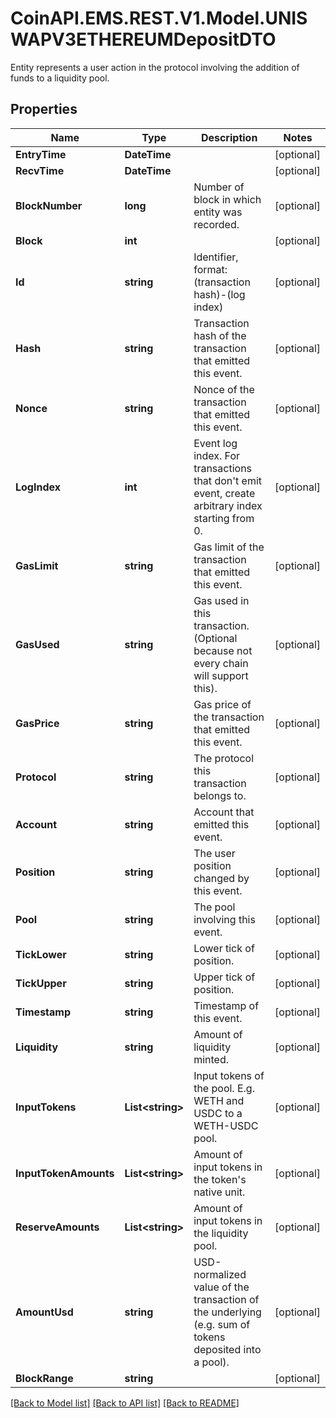 # CoinAPI.EMS.REST.V1.Model.UNISWAPV3ETHEREUMDepositDTO
Entity represents a user action in the protocol involving the addition of funds to a liquidity pool.

## Properties

Name | Type | Description | Notes
------------ | ------------- | ------------- | -------------
**EntryTime** | **DateTime** |  | [optional] 
**RecvTime** | **DateTime** |  | [optional] 
**BlockNumber** | **long** | Number of block in which entity was recorded. | [optional] 
**Block** | **int** |  | [optional] 
**Id** | **string** | Identifier, format: (transaction hash)-(log index) | [optional] 
**Hash** | **string** | Transaction hash of the transaction that emitted this event. | [optional] 
**Nonce** | **string** | Nonce of the transaction that emitted this event. | [optional] 
**LogIndex** | **int** | Event log index. For transactions that don&#39;t emit event, create arbitrary index starting from 0. | [optional] 
**GasLimit** | **string** | Gas limit of the transaction that emitted this event. | [optional] 
**GasUsed** | **string** | Gas used in this transaction. (Optional because not every chain will support this). | [optional] 
**GasPrice** | **string** | Gas price of the transaction that emitted this event. | [optional] 
**Protocol** | **string** | The protocol this transaction belongs to. | [optional] 
**Account** | **string** | Account that emitted this event. | [optional] 
**Position** | **string** | The user position changed by this event. | [optional] 
**Pool** | **string** | The pool involving this event. | [optional] 
**TickLower** | **string** | Lower tick of position. | [optional] 
**TickUpper** | **string** | Upper tick of position. | [optional] 
**Timestamp** | **string** | Timestamp of this event. | [optional] 
**Liquidity** | **string** | Amount of liquidity minted. | [optional] 
**InputTokens** | **List&lt;string&gt;** | Input tokens of the pool. E.g. WETH and USDC to a WETH-USDC pool. | [optional] 
**InputTokenAmounts** | **List&lt;string&gt;** | Amount of input tokens in the token&#39;s native unit. | [optional] 
**ReserveAmounts** | **List&lt;string&gt;** | Amount of input tokens in the liquidity pool. | [optional] 
**AmountUsd** | **string** | USD-normalized value of the transaction of the underlying (e.g. sum of tokens deposited into a pool). | [optional] 
**BlockRange** | **string** |  | [optional] 

[[Back to Model list]](../README.md#documentation-for-models) [[Back to API list]](../README.md#documentation-for-api-endpoints) [[Back to README]](../README.md)

